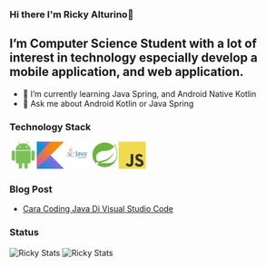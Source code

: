 ### Hi there I'm Ricky Alturino👋
##  I’m Computer Science Student with a lot of interest in technology especially develop a mobile application, and web application.

- 🌱 I’m currently learning Java Spring, and Android Native Kotlin
- 💬 Ask me about Android Kotlin or Java Spring

### Technology Stack
<a href="https://github.com/topics/android">
  <img align="left" alt="Android" width="48px" src="https://raw.githubusercontent.com/github/explore/80688e429a7d4ef2fca1e82350fe8e3517d3494d/topics/android/android.png" />
</a>

<a href="https://github.com/JetBrains/kotlin">
  <img align="left" alt="Kotlin" width="48px" src="https://raw.githubusercontent.com/github/explore/80688e429a7d4ef2fca1e82350fe8e3517d3494d/topics/kotlin/kotlin.png" />
</a>

<a href="https://github.com/topics/java">
  <img align="left" alt="Java" width="48px" src="https://raw.githubusercontent.com/github/explore/80688e429a7d4ef2fca1e82350fe8e3517d3494d/topics/java/java.png" />
</a>

<a href="https://github.com/spring-projects/spring-boot">
  <img align="left" alt="Spring Boot" width="48px" src="https://raw.githubusercontent.com/github/explore/80688e429a7d4ef2fca1e82350fe8e3517d3494d/topics/spring-boot/spring-boot.png" />  
</a>

<a href="https://github.com/topics/javascript">
  <img align="left" alt="Javascript" width="48px" src="https://raw.githubusercontent.com/github/explore/80688e429a7d4ef2fca1e82350fe8e3517d3494d/topics/javascript/javascript.png" />  
</a>

<br/>
<br/>
<br/>

### Blog Post
<!-- BLOG-POST-LIST:START -->
- [Cara Coding Java Di Visual Studio Code](https://onirutla.medium.com/installasi-java-jdk-ec701beeb5cb?source=rss-d9d81c918cc9------2)
<!-- BLOG-POST-LIST:END -->

### Status
<img align="center" alt="Ricky Stats" src="https://github-readme-stats.vercel.app/api?username=onirutlA&theme=dark&show_icons=true&hide_border=false" />
<img align="center" alt="Ricky Stats" src="https://github-readme-stats.vercel.app/api/top-langs/?username=onirutlA&theme=dark&show_icons=true&layout=compact"/>
